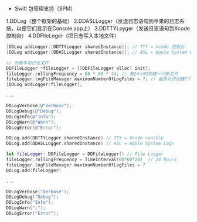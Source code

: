 

- Swift 包管理支持（SPM）



1.DDLog（整个框架的基础）
 2.DDASLLogger（发送日志语句到苹果的日志系统，以便它们显示在Console.app上）
 3.DDTTYLoyger（发送日志语句到Xcode控制台）
 4.DDFIleLoger（把日志写入本地文件）

``` objective-c
[DDLog addLogger:[DDTTYLogger sharedInstance]]; // TTY = Xcode 控制台
[DDLog addLogger:[DDASLLogger sharedInstance]]; // ASL = Apple System Logs 苹果系统日志

// 创建本地日志文件
DDFileLogger *fileLogger = [[DDFileLogger alloc] init];
fileLogger.rollingFrequency = 60 * 60 * 24; // 每24小时创建一个新文件
fileLogger.logFileManager.maximumNumberOfLogFiles = 7; // 最多允许创建7个文件
[DDLog addLogger:fileLogger];

...

DDLogVerbose(@"Verbose");
DDLogDebug(@"Debug");
DDLogInfo(@"Info");
DDLogWarn(@"Warn");
DDLogError(@"Error");
```

``` swift
DDLog.add(DDTTYLogger.sharedInstance) // TTY = Xcode console
DDLog.add(DDASLLogger.sharedInstance) // ASL = Apple System Logs

let fileLogger: DDFileLogger = DDFileLogger() // File Logger
fileLogger.rollingFrequency = TimeInterval(60*60*24)  // 24 hours
fileLogger.logFileManager.maximumNumberOfLogFiles = 7
DDLog.add(fileLogger)

...

DDLogVerbose("Verbose");
DDLogDebug("Debug");
DDLogInfo("Info");
DDLogWarn("⚠️");
DDLogError("Error");
```

